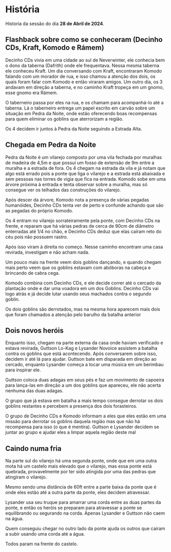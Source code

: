 # História

Historia da sessão do dia **28 de Abril de 2024**.

## Flashback sobre como se conheceram (Decinho CDs, Kraft, Komodo e Rámem)

Decinho CDs vivia em uma cidade ao sul de Neverwinter, ele conhecia bem o dono da taberna (Dafrith) onde ele frequentava. Nessa mesma taberna ele conheceu Kraft. Um dia conversando com Kraft, encontraram Komodo falando com um morador de rua, e isso chamou a atenção dos dois, os quais foram falar com Komodo e então viraram amigos. Um outro dia, os 3 andavam em direção a taberna, e no caminho Kraft tropeça em um gnomo, esse gnomo era Rámem.

O taberneiro passa por eles na rua, e os chamam para acompanhá-lo até a taberna. Lá o taberneiro entrega um papel escrito em carvão sobre um situação em Pedra da Noite, onde estão oferecendo boas recompensas para quem eliminar os goblins que aterrorizam a região.

Os 4 decidem ir juntos à Pedra da Noite seguindo a Estrada Alta.

## Chegada em Pedra da Noite
 
Pedra da Noite é um vilarejo composto por uma vila fechada por muralhas de madeira de 4,5m e que possui um fosso de extensão de 9m entre a muralha e a estrada de fora. Os 4 chegam na estrada da vila e já notam que algo está errado pois a ponte que liga o vilarejo e a estrada está abaixada e sem pessoas nas torres de vigia que fica na entrada. Komodo sobe em uma árvore próxima à entrada e tenta observar sobre a muralha, mas só consegue ver os telhados das construções do vilarejo.
 
Após descer da árvore, Komodo nota a presença de várias pegadas humanóides, Decinho CDs tenta ver de perto e confunde achando que são as pegadas do próprio Komodo.
 
Os 4 entram no vilarejo sorrateiramente pela ponte, com Decinho CDs na frente, e reparam que há várias pedras de cerca de 90cm de diâmetro enterradas até 1/4 no chão, e Decinho CDs deduz que elas caíram reto do céu pois não possuem rastro. 
 
Após isso viram à direita no começo. Nesse caminho encontram uma casa revirada, investigam e não acham nada. 
 
Um pouco mais na frente veem dois goblins dançando, e quando chegam mais perto veem que os goblins estavam com abóboras na cabeça e brincando de cabra cega.
 
Komodo combina com Decinho CDs, e ele decide correr até o cercado da plantação onde e dar uma voadora em um dos Goblins. Decinho CDs vai logo atrás e já decide lutar usando seus machados contra o segundo goblin.
 
Os dois goblins são derrotados, mas na mesma hora aparecem mais dois que foram chamados a atenção pelo barulho da batalha anterior

## Dois novos heróis

Enquanto isso, chegam na parte externa da casa onde haviam verificado e estava revirada, Guttson Lo-Kag e Lysander Novoice assistem a batalha contra os goblins que está acontecendo. Após conversarem sobre isso, decidem ir até lá para ajudar. Guttson bate em disparada em direção ao cercado, enquanto Lysander começa a tocar uma música em um berimbau para inspirar ele.

Guttson coloca duas adagas em seus pés e faz um movimento de capoeira para lança-las em direção a um dos goblins que apareceu, ele não acerta nenhuma das duas adagas.

O grupo que já estava em batalha a mais tempo consegue derrotar os dois goblins restantes e percebem a presença dos dois forasteiros.

O grupo de Decinho CDs e Komodo informam a eles que eles estão em uma missão para derrotar os goblins daquela região mas que não há recompensa para isso (o que é mentira). Guttson e Lysander decidem se juntar ao grupo e ajudar eles a limpar aquela região deste mal

## Caindo numa fria

Na parte sul do vilarejo há uma segunda ponte, onde que em uma outra mota há um castelo mais elevado que o vilarejo, mas essa ponte está quebrada, provavelmente por ter sido atingida por uma das pedras que atingiram o vilarejo.

Mesmo sendo uma distância de 60ft entre a parte baixa da ponte que é onde eles estão até a outra parte da ponte, eles decidem atravessar.

Lysander usa seu truque para amarrar uma corda entre as duas partes da ponte, e então os heróis se preparam para atravessar a ponte se equilibrando ou segurando na corda. Apenas Lysander e Guttson não caem na água.

Quem conseguiu chegar no outro lado da ponte ajuda os outros que caíram a subir usando uma corda até a água.

Todos param na frente do castelo.
